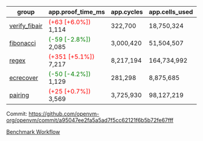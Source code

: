 | group | app.proof_time_ms | app.cycles | app.cells_used | leaf.proof_time_ms | leaf.cycles | leaf.cells_used |
| -- | -- | -- | -- | -- | -- | -- |
| [verify_fibair](https://github.com/openvm-org/openvm/blob/benchmark-results/benchmarks-pr/1941/verify_fibair-a95047ee2fa5a5ad7f5cc62121f6b5b72fe67fff.md) |<span style='color: red'>(+63 [+6.0%])</span> 1,114 |  322,700 |  18,750,324 |- | - | - |
| [fibonacci](https://github.com/openvm-org/openvm/blob/benchmark-results/benchmarks-pr/1941/fibonacci-a95047ee2fa5a5ad7f5cc62121f6b5b72fe67fff.md) |<span style='color: green'>(-59 [-2.8%])</span> 2,085 |  3,000,420 |  51,504,507 |- | - | - |
| [regex](https://github.com/openvm-org/openvm/blob/benchmark-results/benchmarks-pr/1941/regex-a95047ee2fa5a5ad7f5cc62121f6b5b72fe67fff.md) |<span style='color: red'>(+351 [+5.1%])</span> 7,217 |  8,217,194 |  164,734,992 |- | - | - |
| [ecrecover](https://github.com/openvm-org/openvm/blob/benchmark-results/benchmarks-pr/1941/ecrecover-a95047ee2fa5a5ad7f5cc62121f6b5b72fe67fff.md) |<span style='color: green'>(-50 [-4.2%])</span> 1,129 |  281,298 |  8,875,685 |- | - | - |
| [pairing](https://github.com/openvm-org/openvm/blob/benchmark-results/benchmarks-pr/1941/pairing-a95047ee2fa5a5ad7f5cc62121f6b5b72fe67fff.md) |<span style='color: red'>(+25 [+0.7%])</span> 3,569 |  3,725,930 |  98,127,219 |- | - | - |


Commit: https://github.com/openvm-org/openvm/commit/a95047ee2fa5a5ad7f5cc62121f6b5b72fe67fff

[Benchmark Workflow](https://github.com/openvm-org/openvm/actions/runs/16803046692)
